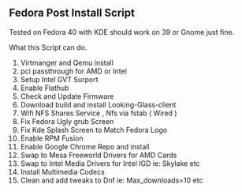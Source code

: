 Fedora Post Install Script
--------------------------

Tested on Fedora 40 with KDE should work on 39 or Gnome just fine.

What this Script can do. 
1. Virtmanger and Qemu install
2. pci passthrough for AMD or Intel
3. Setup Intel GVT Surport
4. Enable Flathub
5. Check and Update Firmware
6. Download build and install Looking-Glass-client
7. Wifi NFS Shares Service , Nfs via fstab ( Wired )
8. Fix Fedora Ugly grub Screen
9. Fix Kde Splash Screen to Match Fedora Logo
10. Enable RPM Fusion
11. Enable Google Chrome Repo and install
12. Swap to Mesa Freeworld Drivers for AMD Cards
13. Swap to Intel Media Drivers for Intel IGD ie: Skylake etc
14. Install Multimedia Codecs
15. Clean and add tweaks to Dnf ie: Max_downloads=10 etc


